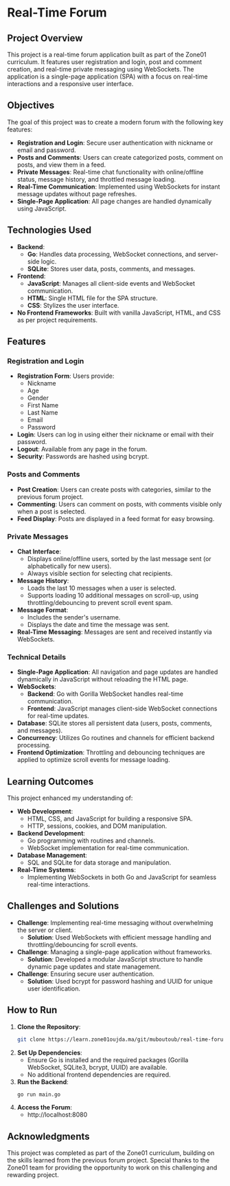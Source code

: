 # Real-Time Forum

## Project Overview
This project is a real-time forum application built as part of the Zone01 curriculum. It features user registration and login, post and comment creation, and real-time private messaging using WebSockets. The application is a single-page application (SPA) with a focus on real-time interactions and a responsive user interface.

## Objectives
The goal of this project was to create a modern forum with the following key features:
- **Registration and Login**: Secure user authentication with nickname or email and password.
- **Posts and Comments**: Users can create categorized posts, comment on posts, and view them in a feed.
- **Private Messages**: Real-time chat functionality with online/offline status, message history, and throttled message loading.
- **Real-Time Communication**: Implemented using WebSockets for instant message updates without page refreshes.
- **Single-Page Application**: All page changes are handled dynamically using JavaScript.

## Technologies Used
- **Backend**:
  - **Go**: Handles data processing, WebSocket connections, and server-side logic.
  - **SQLite**: Stores user data, posts, comments, and messages.
- **Frontend**:
  - **JavaScript**: Manages all client-side events and WebSocket communication.
  - **HTML**: Single HTML file for the SPA structure.
  - **CSS**: Stylizes the user interface.
- **No Frontend Frameworks**: Built with vanilla JavaScript, HTML, and CSS as per project requirements.

## Features

### Registration and Login
- **Registration Form**: Users provide:
  - Nickname
  - Age
  - Gender
  - First Name
  - Last Name
  - Email
  - Password
- **Login**: Users can log in using either their nickname or email with their password.
- **Logout**: Available from any page in the forum.
- **Security**: Passwords are hashed using bcrypt.

### Posts and Comments
- **Post Creation**: Users can create posts with categories, similar to the previous forum project.
- **Commenting**: Users can comment on posts, with comments visible only when a post is selected.
- **Feed Display**: Posts are displayed in a feed format for easy browsing.

### Private Messages
- **Chat Interface**:
  - Displays online/offline users, sorted by the last message sent (or alphabetically for new users).
  - Always visible section for selecting chat recipients.
- **Message History**:
  - Loads the last 10 messages when a user is selected.
  - Supports loading 10 additional messages on scroll-up, using throttling/debouncing to prevent scroll event spam.
- **Message Format**:
  - Includes the sender's username.
  - Displays the date and time the message was sent.
- **Real-Time Messaging**: Messages are sent and received instantly via WebSockets.

### Technical Details
- **Single-Page Application**: All navigation and page updates are handled dynamically in JavaScript without reloading the HTML page.
- **WebSockets**:
  - **Backend**: Go with Gorilla WebSocket handles real-time communication.
  - **Frontend**: JavaScript manages client-side WebSocket connections for real-time updates.
- **Database**: SQLite stores all persistent data (users, posts, comments, and messages).
- **Concurrency**: Utilizes Go routines and channels for efficient backend processing.
- **Frontend Optimization**: Throttling and debouncing techniques are applied to optimize scroll events for message loading.

## Learning Outcomes
This project enhanced my understanding of:
- **Web Development**:
  - HTML, CSS, and JavaScript for building a responsive SPA.
  - HTTP, sessions, cookies, and DOM manipulation.
- **Backend Development**:
  - Go programming with routines and channels.
  - WebSocket implementation for real-time communication.
- **Database Management**:
  - SQL and SQLite for data storage and manipulation.
- **Real-Time Systems**:
  - Implementing WebSockets in both Go and JavaScript for seamless real-time interactions.

## Challenges and Solutions
- **Challenge**: Implementing real-time messaging without overwhelming the server or client.
  - **Solution**: Used WebSockets with efficient message handling and throttling/debouncing for scroll events.
- **Challenge**: Managing a single-page application without frameworks.
  - **Solution**: Developed a modular JavaScript structure to handle dynamic page updates and state management.
- **Challenge**: Ensuring secure user authentication.
  - **Solution**: Used bcrypt for password hashing and UUID for unique user identification.

## How to Run
1. **Clone the Repository**:
   ```bash
   git clone https://learn.zone01oujda.ma/git/muboutoub/real-time-forum
   ```
2. **Set Up Dependencies**:
   - Ensure Go is installed and the required packages (Gorilla WebSocket, SQLite3, bcrypt, UUID) are available.
   - No additional frontend dependencies are required.
3. **Run the Backend**:
   ```bash
   go run main.go
   ```
4. **Access the Forum**:
   - http://localhost:8080

## Acknowledgments
This project was completed as part of the Zone01 curriculum, building on the skills learned from the previous forum project. Special thanks to the Zone01 team for providing the opportunity to work on this challenging and rewarding project.